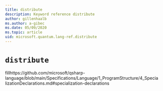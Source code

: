 ```yaml
---
title: distribute
description: Keyword reference distribute
author: gillenhaalb
ms.author: a-gibec
ms.date: 05/09/2020
ms.topic: article
uid: microsoft.quantum.lang-ref.distribute
---
```


# `distribute`

fillhttps://github.com/microsoft/qsharp-language/blob/main/Specifications/Language/1_ProgramStructure/4_SpecializationDeclarations.md#specialization-declarations